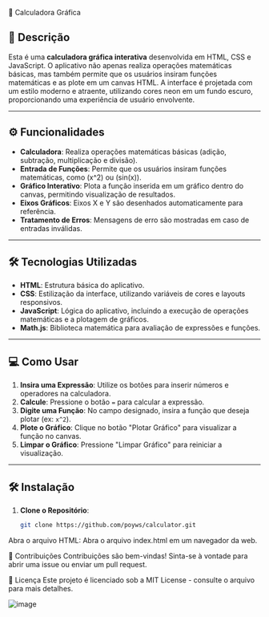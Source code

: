 🚀 Calculadora Gráfica

## 📜 Descrição

Esta é uma **calculadora gráfica interativa** desenvolvida em HTML, CSS e JavaScript. O aplicativo não apenas realiza operações matemáticas básicas, mas também permite que os usuários insiram funções matemáticas e as plote em um canvas HTML. A interface é projetada com um estilo moderno e atraente, utilizando cores neon em um fundo escuro, proporcionando uma experiência de usuário envolvente.

---

## ⚙️ Funcionalidades

- **Calculadora**: Realiza operações matemáticas básicas (adição, subtração, multiplicação e divisão).
- **Entrada de Funções**: Permite que os usuários insiram funções matemáticas, como \(x^2\) ou \(sin(x)\).
- **Gráfico Interativo**: Plota a função inserida em um gráfico dentro do canvas, permitindo visualização de resultados.
- **Eixos Gráficos**: Eixos X e Y são desenhados automaticamente para referência.
- **Tratamento de Erros**: Mensagens de erro são mostradas em caso de entradas inválidas.

---

## 🛠️ Tecnologias Utilizadas

- **HTML**: Estrutura básica do aplicativo.
- **CSS**: Estilização da interface, utilizando variáveis de cores e layouts responsivos.
- **JavaScript**: Lógica do aplicativo, incluindo a execução de operações matemáticas e a plotagem de gráficos.
- **Math.js**: Biblioteca matemática para avaliação de expressões e funções.

---

## 💻 Como Usar

1. **Insira uma Expressão**: Utilize os botões para inserir números e operadores na calculadora.
2. **Calcule**: Pressione o botão `=` para calcular a expressão.
3. **Digite uma Função**: No campo designado, insira a função que deseja plotar (ex: `x^2`).
4. **Plote o Gráfico**: Clique no botão "Plotar Gráfico" para visualizar a função no canvas.
5. **Limpar o Gráfico**: Pressione "Limpar Gráfico" para reiniciar a visualização.

---

## 🛠️ Instalação

1. **Clone o Repositório**: 
   ```bash
   git clone https://github.com/poyws/calculator.git

Abra o arquivo HTML: Abra o arquivo index.html em um navegador da web.

🤝 Contribuições
Contribuições são bem-vindas! Sinta-se à vontade para abrir uma issue ou enviar um pull request.

📄 Licença
Este projeto é licenciado sob a MIT License - consulte o arquivo para mais detalhes.

![image](https://github.com/user-attachments/assets/45a71e21-87f4-4038-957a-853297633ee5)

